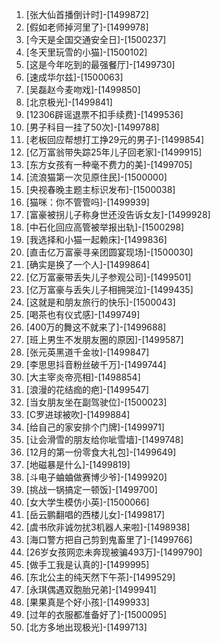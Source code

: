 
1. [张大仙首播倒计时]-[1499872]
1. [假如老师掉河里了]-[1499978]
1. [今天是全国交通安全日]-[1500237]
1. [冬天里玩雪的小猫]-[1500102]
1. [这是今年吃到的最强餐厅]-[1499730]
1. [速成华尔兹]-[1500063]
1. [吴磊赵今麦吻戏]-[1499850]
1. [北京极光]-[1499841]
1. [12306辟谣退票不扣手续费]-[1499536]
1. [男子科目一挂了50次]-[1499788]
1. [老板回应帮想打工挣29元的男子]-[1499854]
1. [亿万富翁带失踪25年儿子回老家]-[1499915]
1. [东方女孩有一种毫不费力的美]-[1499705]
1. [流浪猫第一次见原住民]-[1500000]
1. [央视春晚主题主标识发布]-[1500038]
1. [猫咪：你不管管吗]-[1499939]
1. [富豪被拐儿子称身世还没告诉女友]-[1499928]
1. [中石化回应高管被举报出轨]-[1500298]
1. [我选择和小猫一起赖床]-[1499836]
1. [直击亿万富豪寻亲团圆宴现场]-[1500030]
1. [确实是换了一个人]-[1499864]
1. [亿万富豪带丢失儿子参观公司]-[1499501]
1. [亿万富豪与丢失儿子相拥哭泣]-[1499435]
1. [这就是和朋友旅行的快乐]-[1500043]
1. [喝茶也有仪式感]-[1499749]
1. [400万的舞这不就来了]-[1499688]
1. [班上男生不发朋友圈的原因]-[1499587]
1. [张元英黑道千金妆]-[1499847]
1. [李思思抖音粉丝破千万]-[1499744]
1. [大主宰炎帝亮相]-[1498854]
1. [浪漫的花结痂的疤]-[1499547]
1. [当女朋友坐在副驾驶位]-[1500023]
1. [C罗进球被吹]-[1499884]
1. [给自己的家安排个门牌]-[1499971]
1. [让会滑雪的朋友给你呲雪墙]-[1499748]
1. [12月的第一份零食大礼包]-[1499649]
1. [地磁暴是什么]-[1499819]
1. [斗电子蛐蛐做赛博少爷]-[1499920]
1. [挑战一锅搞定一顿饭]-[1499700]
1. [女大学生模仿小英]-[1500066]
1. [岳云鹏翻唱的西楼儿女]-[1499817]
1. [虞书欣非诚勿扰3机器人来啦]-[1498938]
1. [海口警方把自己剪到鬼畜里了]-[1499766]
1. [26岁女孩网恋未奔现被骗493万]-[1499790]
1. [做手工我是认真的]-[1499995]
1. [东北公主的纯天然下午茶]-[1499529]
1. [永琪偶遇双胞胎兄弟]-[1499941]
1. [果果真是个好小孩]-[1499933]
1. [过年的衣服都准备好了]-[1500095]
1. [北方多地出现极光]-[1499713]